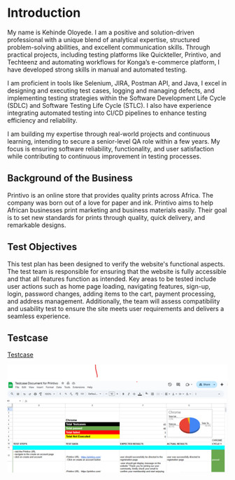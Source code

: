  # Introduction
 
My name is Kehinde Oloyede. I am a positive and solution-driven professional with a unique blend of analytical expertise, structured problem-solving abilities, and excellent communication skills. Through practical projects, including testing platforms like Quickteller, Printivo, and Techteenz and automating workflows for Konga’s e-commerce platform, I have developed strong skills in manual and automated testing.

I am proficient in tools like Selenium, JIRA, Postman API, and Java, I excel in designing and executing test cases, logging and managing defects, and implementing testing strategies within the Software Development Life Cycle (SDLC) and Software Testing Life Cycle (STLC). I also have experience integrating automated testing into CI/CD pipelines to enhance testing efficiency and reliability.

I am building my expertise through real-world projects and continuous learning, intending to secure a senior-level QA role within a few years. My focus is ensuring software reliability, functionality, and user satisfaction while contributing to continuous improvement in testing processes.


## Background of the Business
Printivo is an online store that provides quality prints across Africa. The company was born out of a love for paper and ink. Printivo aims to help African businesses print marketing and business materials easily. Their goal is to set new standards for prints through quality, quick delivery, and remarkable designs. 


## Test Objectives
This test plan has been designed to verify the website's functional aspects. The test team is responsible for ensuring that the website is fully accessible and that all features function as intended. Key areas to be tested include user actions such as home page loading, navigating features, sign-up, login, password changes, adding items to the cart, payment processing, and address management. Additionally, the team will assess compatibility and usability test to ensure the site meets user requirements and delivers a seamless experience.

## Testcase

[Testcase](https://docs.google.com/spreadsheets/d/1smwo5pxT6JRSRapvtHI1DOsCKIZJCGYSLYyMsMDFv84/edit?usp=sharing)

![Testcase](https://github.com/Yenvyken/PRNTIVO-PROJECT/blob/main/PRINTIVO%20PROJECT/IMAGES/TESTCASE%20SCREENSHOT%201.png)
